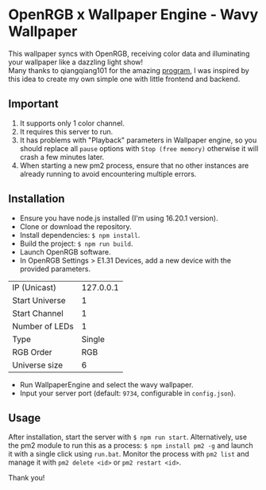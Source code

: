 # OpenRGB x Wallpaper Engine - Wavy Wallpaper

This wallpaper syncs with OpenRGB, receiving color data and illuminating your wallpaper like a dazzling light show!  
Many thanks to qiangqiang101 for the amazing [program](https://github.com/qiangqiang101/OpenRGB-Wallpaper-Engine), I was inspired by this idea to create my own simple one with little frontend and backend.

## Important

1. It supports only 1 color channel.
2. It requires this server to run.
3. It has problems with "Playback" parameters in Wallpaper engine, so you should replace all `pause` options with `Stop (free memory)` otherwise it will crash a few minutes later.
4. When starting a new pm2 process, ensure that no other instances are already running to avoid encountering multiple errors.

## Installation

- Ensure you have node.js installed (I'm using 16.20.1 version).
- Clone or download the repository.
- Install dependencies: `$ npm install`.
- Build the project: `$ npm run build`.
- Launch OpenRGB software.
- In OpenRGB Settings > E1.31 Devices, add a new device with the provided parameters.

<table><tbody><tr><td>IP (Unicast)</td><td>127.0.0.1</td></tr><tr><td>Start Universe</td><td>1</td></tr><tr><td>Start Channel</td><td>1</td></tr><tr><td>Number of LEDs</td><td>1</td></tr><tr><td>Type</td><td>Single</td></tr><tr><td>RGB Order</td><td>RGB</td></tr><tr><td>Universe size</td><td>6</td></tr></tbody></table>

- Run WallpaperEngine and select the wavy wallpaper.
- Input your server port (default: `9734`, configurable in `config.json`).

## Usage

After installation, start the server with `$ npm run start`. Alternatively, use the pm2 module to run this as a process: `$ npm install pm2 -g` and launch it with a single click using `run.bat`. Monitor the process with `pm2 list` and manage it with `pm2 delete <id>` or `pm2 restart <id>`.

Thank you!